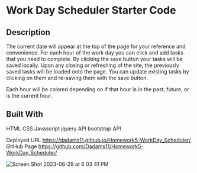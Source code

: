 # Work Day Scheduler Starter Code
## Description

The current date will appear at the top of the page for your reference and convenience. For each hour of the work day you can click and add tasks that you need to complete. By clicking the save button your tasks will be saved locally. Upon any closing or refreshing of the site, the previously saved tasks will be loaded onto the page. You can update existing tasks by clicking on them and re-saving them with the save button.

Each hour will be colored depending on if that hour is in the past, future, or is the current hour.

## Built With
HTML
CSS
Javascript
jquery API
bootstrap API

Deployed URL https://dadams11.github.io/Homework5-WorkDay_Scheduler/
GitHub Page https://github.com/Dadams11/Homework5-WorkDay_Scheduler/

![Screen Shot 2023-06-29 at 6 03 41 PM](https://github.com/Dadams11/Homework5-WorkDay_Scheduler/assets/119827457/efad8195-65a6-4bee-b060-1e15e1b91c92)

